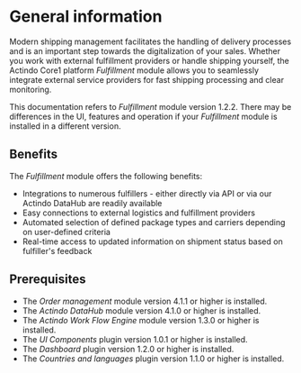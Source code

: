 # General information

Modern shipping management facilitates the handling of delivery processes and is an important step towards the digitalization of your sales. Whether you work with external fulfillment providers or handle shipping yourself, the Actindo Core1 platform *Fulfillment* module allows you to seamlessly integrate external service providers for fast shipping processing and clear monitoring.   

This documentation refers to *Fulfillment* module version 1.2.2. There may be differences in the UI, features and operation if your *Fulfillment* module is installed in a different version.


## Benefits

The *Fulfillment* module offers the following benefits:

- Integrations to numerous fulfillers - either directly via API or via our Actindo DataHub are readily available
- Easy connections to external logistics and fulfillment providers
- Automated selection of defined package types and carriers depending on user-defined criteria
- Real-time access to updated information on shipment status based on fulfiller's feedback

## Prerequisites

- The *Order management* module version 4.1.1 or higher is installed.
- The *Actindo DataHub* module version 4.1.0 or higher is installed.
- The *Actindo Work Flow Engine* module version 1.3.0 or higher is installed.
- The *UI Components* plugin version 1.0.1 or higher is installed.
- The *Dashboard* plugin version 1.2.0 or higher is installed.
- The *Countries and languages* plugin version 1.1.0 or higher is installed.


